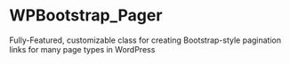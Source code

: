 WPBootstrap_Pager
=================

Fully-Featured, customizable class for creating Bootstrap-style pagination links for many page types in WordPress
